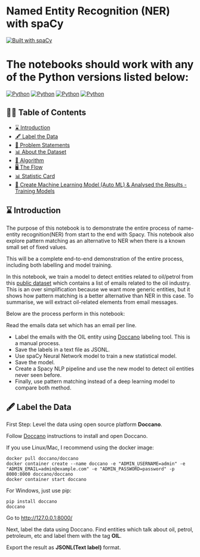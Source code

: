 Named Entity Recognition (NER) with spaCy
========================
[![Built with spaCy](https://img.shields.io/badge/made%20with%20❤%20and-spaCy-09a3d5.svg)](https://spacy.io)

The notebooks should work with any of the Python versions listed below:
========================

[![Python](https://img.shields.io/badge/python-3.6-blue.svg)](https://www.python.org/downloads/release/python-368/)
[![Python](https://img.shields.io/badge/python-3.7-blue.svg)](https://www.python.org/downloads/release/python-378/)
[![Python](https://img.shields.io/badge/python-3.8-blue.svg)](https://www.python.org/downloads/release/python-386/)
[![Python](https://img.shields.io/badge/python-3.9-blue.svg)](https://www.python.org/downloads/release/python-389/)

## ✍🏻 Table of Contents
- [⌛ Introduction](#-introduction)
- [🖋️ Label the Data](#-label-the-data)
- [📖 Problem Statements](#-problem-statements)
- [📊 About the Dataset](#-about-the-dataset)
- [🧮 Algorithm](#-algorithm)
- [🖥 The Flow](#-the-flow)
- [📊 Statistic Card](#-statistic-card)
- [🤖 Create Machine Learning Model (Auto ML) & Analysed the Results - Training Models](#-create-machine-learning-model-auto-ml--analysed-the-results---training-models)

## ⌛ Introduction

The purpose of this notebook is to demonstrate the entire process of name-entity recognition(NER) from start to the end with Spacy. This notebook also explore pattern matching as an alternative to NER when there is a known small set of fixed values.

This will be a complete end-to-end demonstration of the entire process, including both labelling and model training.

In this notebook, we train a model to detect entities related to oil/petrol from this [public dataset](https://www.kaggle.com/mitusha/email-dataset) which contains a list of emails related to the oil industry. This is an over simplification because we want more generic entities, but it shows how pattern matching is a better alternative than NER in this case. To summarise, we will extract oil-related elements from email messages.

Below are the process perform in this notebook:

Read the emails data set which has an email per line.
- Label the emails with the OIL entity using [Doccano](https://doccano.github.io/doccano/tutorial/) labeling tool. This is a manual process.
- Save the labels in a text file as JSONL.
- Use spaCy Neural Network model to train a new statistical model.
- Save the model.
- Create a Spacy NLP pipeline and use the new model to detect oil entities never seen before.
- Finally, use pattern matching instead of a deep learning model to compare both method.

## 🖋️ Label the Data
First Step: Level the data using open source platform **Doccano**.

Follow [Doccano](https://doccano.github.io/doccano/tutorial/) instructions to install and open Doccano.

If you use Linux/Mac, I recommend using the docker image:
```
docker pull doccano/doccano
docker container create --name doccano -e "ADMIN_USERNAME=admin" -e "ADMIN_EMAIL=admin@example.com" -e "ADMIN_PASSWORD=password" -p 8000:8000 doccano/doccano
docker container start doccano
```

For Windows, just use pip:
```
pip install doccano
doccano
```

Go to http://127.0.0.1:8000/

Next, label the data using Doccano. Find entities which talk about oil, petrol, petroleum, etc and label them with the tag **OIL**.

Export the result as **JSONL(Text label)** format.
